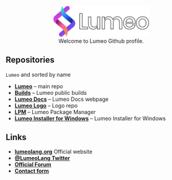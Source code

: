 <p align="center">
  <img src="https://raw.githubusercontent.com/LumeoLang/Logo/master/logo%200103.png" width="50%" height="50%"/>
  <br>
  Welcome to Lumeo Github profile.
</p>

## Repositories
`Lumeo` and sorted by name
* **[Lumeo](https://github.com/LumeoLang/Lumeo)** – main repo
* **[Builds](https://github.com/LumeoLang/Builds)** – Lumeo public builds
* **[Lumeo Docs](https://github.com/LumeoLang/Docs)** – Lumeo Docs webpage
* **[Lumeo Logo](https://github.com/LumeoLang/Logo)** – Logo repo
* **[LPM](https://github.com/LumeoLang/LPM)** – Lumeo Package Manager
* **[Lumeo Installer for Windows](https://github.com/LumeoLang/WinInstaller)** – Lumeo Installer for Windows

## Links

* **[lumeolang.org](http://lumeolang.org)** Official website
* **[@LumeoLang Twitter](https://twitter.com/LumeoLang)**
* **[Official Forum](blank)**
* **[Contact form](blank)**
